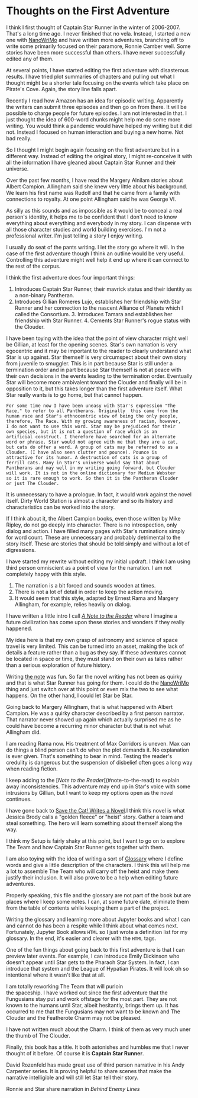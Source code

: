 Thoughts on the First Adventure
===============================

I think I first thought of Captain Star Runner in the winter of
2006-2007. That's a long time ago. I never finished that no vela.
Instead, I started a new one with [NanoWriMo] and have written more
adventures, branching off to write some primarily focused on their
paramore, Ronnie Camber well. Some stories have been more successful
than others. I have never successfully edited any of them.

At several points, I have started editing the first adventure with
disasterous results. I have tried plot summaries of chapters and pulling
out what I thought might be a shorter tale focusing on the events which
take place on Pirate's Cove. Again, the story line falls apart.

Recently I read how Amazon has an idea for episodic writing. Apparently
the writers can submit three episodes and then go on from there. It will
be possible to charge people for future episodes. I am not interested in
that. I just thought the idea of 600-word chunks might help me do some
more writing. You would think a pandemic would have helped my writing
but it did not. Instead I focused on human interaction and buying a new
home. Not bad really.

So I thought I might begin again focusing on the first adventure but in
a different way. Instead of editing the original story, I might
re-conceive it with all the information I have gleaned about Captain
Star Runner and their universe.

Over the past few months, I have read the Margery Alnilam stories about
Albert Campion. Allingham said she knew very little about his
background. We learn his first name was Rudolf and that he came from a
family with connections to royalty. At one point Allingham said he was
George VI.

As silly as this sounds and as impossible as it would be to conceal a
real person's identity, it helps me to be confident that I don't need to
know everything about everything and everybody in my story. I can
dispense with all those character studies and world building exercises.
I'm not a professional writer. I'm just telling a story I enjoy writing.

I usually do seat of the pants writing. I let the story go where it
will. In the case of the first adventure though I think an outline would
be very useful. Controlling this adventure might well help it end up
where it can connect to the rest of the corpus.

I think the first adventure does four important things:

1.  Introduces Captain Star Runner, their mavrick status and their
    identity as a non-binary Pantheran.
2.  Introduces Gillian Romeres Lujo, establishes her friendship with
    Star Runner and her connection to the nascent Alliance of Planets
    which I called the Consortium.
    3.  Introduces Tamara and establishes her friendship with Star
        Runner.
        4.  Cements Star Runner's rogue status with the Clouder.

I have been toying with the idea that the point of view character might
well be Gillian, at least for the opening scenes. Star's own narration
is very egocentric and it may be important to the reader to clearly
understand what Star is up against. Star themself is very circumspect
about their own story from juvenile to smuggler. This is in part because
Star is still under a termination order and in part because Star
themself is not at peace with their own decisions in the events leading
to the termination order. Eventually Star will become more ambivalent
toward the Clouder and finally will be in opposition to it, but this
takes longer than the first adventure itself. What Star really wants is
to go home, but that cannot happen.

    For some time now I have been uneasy with Star's expression "The
    Race," to refer to all Pantherans. Originally  this came from the
    human race and Star's ethnocentric view of being the only people,
    therefore, The Race. With my growing awareness of racism, however,
    I do not want to use this word. Star may be prejudiced for their
    own species, but it is not a question of race which is an
    artificial construct. I therefore have searched for an alternate
    word or phrase. Star would not agree with me that they are a cat,
    but cats do offer a word. A group of cats may be referred to as a
    Clouder. (I have also seen clutter and pounce). Pounce is
    attractive for its humor. A destruction of cats is a group of
    ferrill cats. Many in Star's universe would say that about
    Pantherans and may well in my writing going forward, but Clouder
    will work. It is not in the online dictionary for Medium Webster
    so it is rare enough to work. So then it is the Pantheran Clouder
    or just The Clouder.

It is unnecessary to have a prologue. In fact, it would work against the
novel itself. Dirty World Station is almost a character and so its
history and characteristics can be worked into the story.

If I think about it, the Albert Campion books, even those written by
Mike Ripley, do not go deeply into character. There is no introspection,
only dialog and action. I have filled many pages with Star's ruminations
simply for word count. These are unnecessary and probably detrimental to
the story itself. These are stories that should be told simply and
without a lot of digressions.

I have started my rewrite without editing my initial updraft. I think I
am using third person omniscient as a point of view for the narration. I
am not completely happy with this style.

1.  The narration is a bit forced and sounds wooden at times.
2.  There is not a lot of detail in order to keep the action moving.
3.  It would seem that this style, adapted by Ernest Rama and Margery
    Allingham, for example, relies heavily on dialog.

I have written a little intro I call [*A Note to the Reader*] where I
imagine a future civilization has come upon these stories and wonders if
they really happened.

My idea here is that my own grasp of astronomy and science of space
travel is very limited. This can be turned into an asset, making the
lack of details a feature rather than a bug as they say. If these
adventures cannot be located in space or time, they must stand on their
own as tales rather than a serious exploration of future history.

Writing [the note] was fun. So far the novel writing has not been as
quirky and that is what Star Runner has going for them. I could do the
[NanoWriMo] thing and just switch over at this point or even mix the two
to see what happens. On the other hand, I could let Star be Star.

Going back to Margery Allingham, that is what happened with Albert
Campion. He was a quirky character described by a first person narrator.
That narrator never showed up again which actually surprised me as he
could have become a recurring minor character but that is not what
Allingham did.

I am reading Rama now. His treatment of Max Corridors is uneven. Max can
do things a blind person can't do when the plot demands it. No
explanation is ever given. That's something to bear in mind. Testing the
reader's credulity is dangerous but the suspension of disbelief often
goes a long way when reading fiction.

I keep adding to the \[*Note to the Reader*\[(\#note-to-the-read) to
explain away inconsistencies. This adventure may end up in Star's voice
with some intrusions by Gillian, but I want to keep my options open as
the novel continues.

I have gone back to [Save the Cat! Writes a Novel].I think this novel is
what Jessica Brody calls a "golden fleece" or "heist" story. Gather a
team and steal something. The hero will learn something about themself
along the way.

I think my Setup is fairly shaky at this point, but I want to go on to
explore The Team and how Captain Star Runner gets together with them.

I am also toying with the idea of writing a sort of [Glossary] where I
define words and give a little description of the characters. I think
this will help me a lot to assemble The Team who will carry off the
heist and make them justify their inclusion. It will also prove to be
a help when editing future adventures. 

Properly speaking, this file and the glossary are not part of the book
but are places where I keep some notes. I can, at some future date,
eliminate them from the table of contents while keeping them a part of
the project.

Writing the glossary and learning more about Jupyter books and what I
can and cannot do has been a respite while I think about what comes
next. Fortunately, Jupyter Book allows `HTML` so I just wrote a
definition list for my glossary. In the end, it's easier and clearer
with the `HTML` tags.

One of the fun things about going back to this first adventure is that
  I can preview later events. For example, I can introduce Emily
  Dickinson who doesn't appear until Star gets to the Pharaoh
  Star
  System. In fact, I can introduce that system and the League of
  Hypatian Pirates. It will look oh so intentional where it wasn't
  like that at all.
  
  I am totally reworking The Team that will purloin  
  the spaceship. I
  have worked out since the first adventure that the Fungusians stay
  put and work offstage for the most part. They are not known to the
  humans until Star, albeit hesitantly, brings them up. It has
  occurred to me that the Fungusians may not want to be known and The
  Clouder and the Featherote Charm may not be pleased.
  
  I have not written much about the Charm. I think of them as very
  much uner the thumb of The Clouder.
  
  Finally, this book has a title. It both astonishes and humbles me
  that I never thought of it before. Of course it is **Captain Star
  Runner**. 
  
  David Rozenfeld has made great use of third person narrative in his
  Andy Carpenter series. It is proving helpful to share scenes that
  make the narrative intelligible and will still let Star tell their
  story.
  
  Ronnie and Star share narration in *Behind Enemy Lines*
	
  [*A Note to the Reader*]: note-to-the-reader
  [the note]: #note-to-the-reader
  [NanoWriMo]: https://www.nanowrimo.org/
  [Save the Cat! Writes a Novel]: https://www.goodreads.com/book/show/32805475-save-the-cat-writes-a-novel

[Glossary]: #lossary
